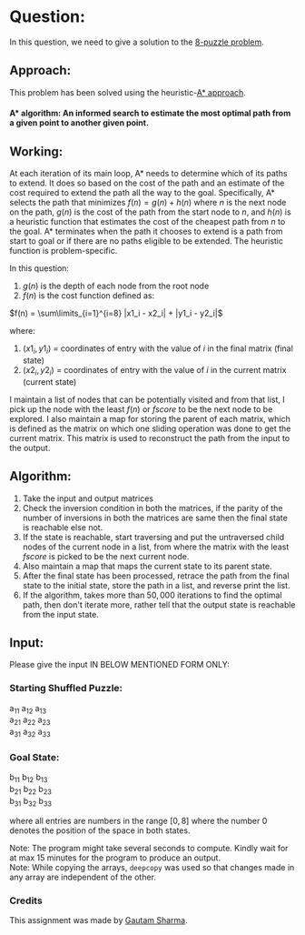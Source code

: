 # Question:
In this question, we need to give a solution to the [8-puzzle problem](http://gamescrafters.berkeley.edu/site-legacy-archive-sp20/games.php?puzzle=8puzzle).

## Approach:
This problem has been solved using the heuristic-[A* approach](https://en.wikipedia.org/wiki/A*_search_algorithm).<br>
#### A* algorithm: An informed search to estimate the most optimal path from a given point to another given point.

## Working: 
At each iteration of its main loop, A* needs to determine which of its paths to extend.
It does so based on the cost of the path and an estimate of the cost required to extend
the path all the way to the goal. Specifically, A* selects the path that minimizes $f(n)=g(n)+h(n)$
where $n$ is the next node on the path, $g(n)$ is the cost of the path from the start node to $n$, 
and $h(n)$ is a heuristic function that estimates the cost of the cheapest path from $n$ to the goal. 
A* terminates when the path it chooses to extend is a path from start to goal or if there are no paths eligible to be extended.
The heuristic function is problem-specific.

In this question:
1. $g(n)$ is the depth of each node from the root node
2. $f(n)$ is the cost function defined as:

$f(n) =  \sum\limits_{i=1}^{i=8} |x1_i - x2_i| + |y1_i - y2_i|$

where: 
1. $(x1_i, y1_i)$ = coordinates of entry with the value of $i$ in the final matrix   (final state) 
2. $(x2_i, y2_i)$ = coordinates of entry with the value of $i$ in the current matrix (current state)


I maintain a list of nodes that can be potentially visited and from that list, I pick up the node with the least
$f(n)$ or $fscore$ to be the next node to be explored.
I also maintain a map for storing the parent of each matrix, which is defined as the matrix on which one sliding 
operation was done to get the current matrix. This matrix is used to reconstruct the path from the input
to the output.

## Algorithm:
1. Take the input and output matrices
2. Check the inversion condition in both the matrices, if the parity of the number of inversions in both
    the matrices are same then the final state is reachable else not.
3. If the state is reachable, start traversing and put the untraversed child nodes of the current node in 
    a list, from where the matrix with the least $fscore$ is picked to be the next current node.
4. Also maintain a map that maps the current state to its parent state.
5. After the final state has been processed, retrace the path from the final state to the initial state, store the path in a list, and reverse print the list.
6. If the algorithm, takes more than $50,000$ iterations to find the optimal path, then don't iterate more, rather tell that the output state is reachable from the input state.

## Input:
Please give the input IN BELOW MENTIONED FORM ONLY:

### Starting Shuffled Puzzle:

a<sub>11</sub> a<sub>12</sub> a<sub>13</sub> <br>
a<sub>21</sub> a<sub>22</sub> a<sub>23</sub> <br>
a<sub>31</sub> a<sub>32</sub> a<sub>33</sub>

### Goal State:

b<sub>11</sub> b<sub>12</sub> b<sub>13</sub> <br>
b<sub>21</sub> b<sub>22</sub> b<sub>23</sub> <br>
b<sub>31</sub> b<sub>32</sub> b<sub>33</sub>

where all entries are numbers in the range $[0, 8]$ where the number $0$ denotes the position of the space in both states.

Note: The program might take several seconds to compute. Kindly wait for at max $15$ minutes for the program to produce an output. <br>
Note: While copying the arrays, `deepcopy` was used so that changes made in any array are independent of the other.

### Credits

This assignment was made by [Gautam Sharma](https://github.com/g-s01).
